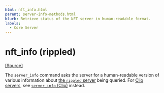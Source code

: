 ```yaml
---
html: nft_info.html
parent: server-info-methods.html
blurb: Retrieve status of the NFT server in human-readable format.
labels:
  - Core Server
---
```

# nft_info (rippled)
[[Source]](https://github.com/ripple/rippled/blob/master/src/ripple/rpc/handlers/ServerInfo.cpp "Source")

The `server_info` command asks the server for a human-readable version of various information about [the `rippled` server](xrpl-servers.html) being queried. For [Clio servers](the-clio-server.html), see [`server_info` (Clio)](server_info-clio.html) instead.
